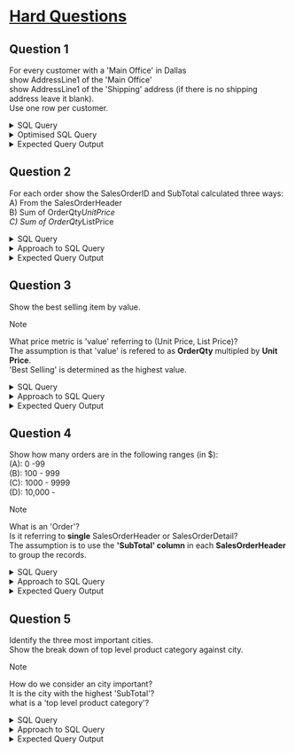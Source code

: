 # [Hard Questions](https://sqlzoo.net/wiki/AdventureWorks_hard_questions)
## Question 1
For every customer with a 'Main Office' in Dallas\
show AddressLine1 of the 'Main Office'\
show AddressLine1 of the 'Shipping' address (if there is no shipping address leave it blank).\
Use one row per customer.

<details>
  <summary>SQL Query</summary>

```
WITH OfficeAddress AS(
SELECT
Customer.CustomerID as 'CustomerID',
Address.AddressID as 'AddressID',
Address.AddressLine1 as 'OfficeAddress',
CustomerAddress.AddressType as 'AddressType',
Address.City
FROM Address
JOIN CustomerAddress
ON (Address.AddressID = CustomerAddress.AddressID)
JOIN Customer
ON (CustomerAddress.CustomerID = Customer.CustomerID)
WHERE Address.City = 'Dallas' 
AND CustomerAddress.AddressType = 'Main Office'
), 
ShippingAddress AS (
SELECT
Customer.CustomerID as 'CustomerID',
Address.AddressID as 'AddressID',
Address.AddressLine1 as 'ShippingAddress',
CustomerAddress.AddressType as 'AddressType',
Address.City
FROM Address
JOIN CustomerAddress
ON (Address.AddressID = CustomerAddress.AddressID)
JOIN Customer
ON (CustomerAddress.CustomerID = Customer.CustomerID)
WHERE Address.City = 'Dallas' 
AND CustomerAddress.AddressType = 'Shipping'
)
SELECT cadds.CustomerID, c.FirstName, c.CompanyName,
oadds.City as 'Office City',
oadds.AddressType as 'Address Type',
oadds.OfficeAddress as 'Office Address',
COALESCE(sadds.City, ' ') as 'Shipping City',
COALESCE(sadds.AddressType, ' ') as 'Address Type',
COALESCE(sadds.ShippingAddress, ' ') as 'Shipping Address'
FROM Customer as c
JOIN CustomerAddress as cadds
ON (c.CustomerID = cadds.CustomerID)
JOIN OfficeAddress as oadds
ON (cadds.AddressID = oadds.AddressID)
LEFT JOIN ShippingAddress as sadds
ON (oadds.CustomerID = sadds.CustomerID)
ORDER BY sadds.City DESC
```

> The approach to this question is create two CTEs (Common Table Expression).\
> The first CTE 'OfficeAddress' contains a table for **main office addresses** in Dallas.\
> The second CTE 'ShippingAddress' contains a table for **shipping addresses** in Dallas.\
> Finally the customer's infomation is merged with the two CTEs through a series of JOINs.  


</details>

<details>
  <summary>Optimised SQL Query</summary>

```
SELECT
    c.CustomerID,
    c.FirstName,
    c.CompanyName,
    MAX(CASE WHEN ca.AddressType = 'Main Office' THEN a.City END) AS 'Office City',
    MAX(CASE WHEN ca.AddressType = 'Main Office' THEN a.AddressLine1 END) AS 'Office Address',
    MAX(CASE WHEN ca.AddressType = 'Shipping' THEN a.City END) AS 'Shipping City',
    MAX(CASE WHEN ca.AddressType = 'Shipping' THEN a.AddressLine1 END) AS 'Shipping Address'
FROM
    Customer AS c
JOIN
    CustomerAddress AS ca ON c.CustomerID = ca.CustomerID
JOIN
    Address AS a ON ca.AddressID = a.AddressID
WHERE a.City = 'Dallas' AND (ca.AddressType = 'Main Office' OR ca.AddressType = 'Shipping')
GROUP BY
    c.CustomerID, c.FirstName, c.CompanyName
ORDER BY
    MAX(CASE WHEN ca.AddressType = 'Shipping' THEN a.City END) DESC;
```

> Generated with Gemini
>
</details>

<details>
  <summary>Expected Query Output</summary>
  
  ![image](https://github.com/user-attachments/assets/33c1b609-ee37-4f24-abf1-d7913ce63410)

</details>


## Question 2
For each order show the SalesOrderID and SubTotal calculated three ways:\
A) From the SalesOrderHeader\
B) Sum of OrderQty*UnitPrice\
C) Sum of OrderQty*ListPrice 

<details>
  <summary>SQL Query</summary>

```
SELECT 
soh.SalesOrderID,
soh.SubTotal as 'A',
SUM(sod.UnitPrice * sod.OrderQty) as 'B',
SUM(p.ListPrice * sod.OrderQty) as 'C'
FROM SalesOrderHeader soh
JOIN SalesOrderDetail sod
ON (soh.SalesOrderID = sod.SalesOrderID)
JOIN Product as p
ON (sod.ProductID = p.ProductID)
GROUP BY soh.SalesOrderID
ORDER BY soh.SalesOrderID ASC
```
> The SubTotal computed in (B) and (C) differs from (A)\
> This is because I'm not familiar with the Componenets of SubTotal
</details>

<details>
  <summary>Approach to SQL Query</summary>

</details>

<details>
  <summary>Expected Query Output</summary>

  ![image](https://github.com/user-attachments/assets/79faf8ec-01de-4a3b-9d89-c7878672a3c9)

</details>

## Question 3
Show the best selling item by value. 

>[!NOTE]
> What price metric is 'value' referring to (Unit Price, List Price)?\
> The assumption is that 'value' is refered to as **OrderQty** multipled by **Unit Price**.\
> 'Best Selling' is determined as the highest value.

<details>
  <summary>SQL Query</summary>

```
SELECT
p.ProductID as 'Product ID',
p.Name as 'Product Name',
SUM(sod.UnitPrice * sod.OrderQty) as 'Qty x UnitPrice'
FROM Product as p
JOIN SalesOrderDetail as sod
ON (p.ProductID = sod.ProductID)
JOIN SalesOrderHeader as soh
ON (sod.SalesOrderID = soh.SalesOrderID)
JOIN Customer as c
ON (soh.CustomerID = c.CustomerID)
GROUP BY p.ProductID
ORDER BY SUM(sod.UnitPrice * sod.OrderQty) DESC
LIMIT 1
```  
</details>

<details>
  <summary>Approach to SQL Query</summary>

</details>

<details>
  <summary>Expected Query Output</summary>

  ![image](https://github.com/user-attachments/assets/f5a9d380-add1-4b42-b6aa-9d667c75b5ed)

</details>

## Question 4
Show how many orders are in the following ranges (in $):\
(A): 0 -99\
(B): 100 - 999\
(C): 1000 - 9999\
(D): 10,000 - 

>[!NOTE]
> What is an 'Order'?\
> Is it referring to **single** SalesOrderHeader or SalesOrderDetail?\
>The assumption is to use the **'SubTotal' column** in each **SalesOrderHeader** to group the records.  

<details>
  <summary>SQL Query</summary>

```
With CategoryTable AS (
SELECT
CASE 
WHEN soh.SubTotal BETWEEN 0 AND 99 THEN '0-99'
WHEN soh.SubTotal BETWEEN 100 AND 999 THEN '100-999'
WHEN soh.SubTotal BETWEEN 1000 AND 9999 THEN '1000-9999'
ELSE '10000-'
END as 'category', 
soh.SubTotal as 'values'
FROM SalesOrderHeader as soh
ORDER BY soh.SubTotal ASC
)
Select
category as 'Category',
COUNT(*) as 'No. of Rows' , 
SUM(CategoryTable.values) as 'Total Value'
FROM CategoryTable
GROUP BY Category
```  
</details>

<details>
  <summary>Approach to SQL Query</summary>

</details>

<details>
  <summary>Expected Query Output</summary>

  ![image](https://github.com/user-attachments/assets/3ea8cd78-f3ec-445e-9167-dee4a9a6d97a)

</details>

## Question 5
Identify the three most important cities.\
Show the break down of top level product category against city.

>[!NOTE]
> How do we consider an city important?\
> It is the city with the highest 'SubTotal'?\
> what is a 'top level product category'?

<details>
  <summary>SQL Query</summary>

```
With TopThreeCities AS (
SELECT 
adds.City as 'City'
FROM Address as adds
JOIN CustomerAddress as cadds
ON (adds.AddressID = cadds.AddressID)
JOIN SalesOrderHeader as soh
ON (cadds.CustomerID = soh.CustomerID)
GROUP BY adds.City
ORDER BY SUM(soh.SubTotal) DESC
LIMIT 3
)


```  
</details>

<details>
  <summary>Approach to SQL Query</summary>
The CTE returns a Table of the **three** cities with the highest total 'SubTotal'\

</details>

<details>
  <summary>Expected Query Output</summary>
  
</details>


